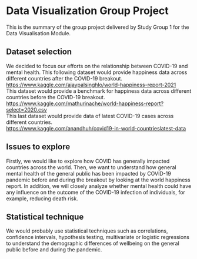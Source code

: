 # Data Visualization Group Project
This is the summary of the group project delivered by Study Group 1 for the Data Visualisation Module.

## Dataset selection
We decided to focus our efforts on the relationship between COVID-19 and mental health. 
This following dataset would provide happiness data across different countries after the COVID-19 breakout.  
<https://www.kaggle.com/ajaypalsinghlo/world-happiness-report-2021>   
This dataset would provide a benchmark for happiness data across different countries before the COVID-19 breakout.  
<https://www.kaggle.com/mathurinache/world-happiness-report?select=2020.csv>  
This last dataset would provide data of latest COVID-19 cases across different countries.  
<https://www.kaggle.com/anandhuh/covid19-in-world-countrieslatest-data>  

## Issues to explore
Firstly, we would like to explore how COVID has generally impacted countries across the world. Then, we want to understand how general mental health of the general public has been impacted by COVID-19 pandemic before and during the breakout by looking at the world happiness report. In addition, we will closely analyze whether mental health could have any influence on the outcome of the COVID-19 infection of individuals, for example, reducing death risk.

## Statistical technique
We would probably use statistical techniques such as correlations, confidence intervals, hypothesis testing, multivariate or logistic regressions to understand the demographic differences of wellbeing on the general public before and during the pandemic.
